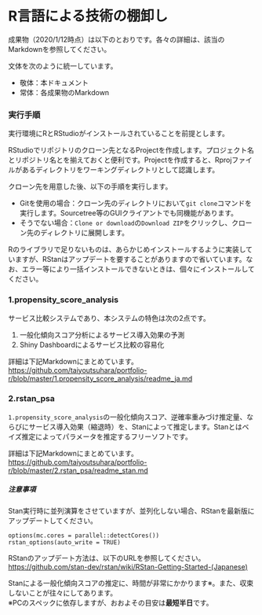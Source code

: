 # R言語による技術の棚卸し #
成果物（2020/1/12時点）は以下のとおりです。各々の詳細は、該当のMarkdownを参照してください。

文体を次のように統一しています。
* 敬体：本ドキュメント
* 常体：各成果物のMarkdown

### 実行手順
実行環境にRとRStudioがインストールされていることを前提とします。

RStudioでリポジトリのクローン先となるProjectを作成します。プロジェクト名とリポジトリ名とを揃えておくと便利です。Projectを作成すると、Rprojファイルがあるディレクトリをワーキングディレクトリとして認識します。

クローン先を用意した後、以下の手順を実行します。
* Gitを使用の場合：クローン先のディレクトリにおいて`git clone`コマンドを実行します。Sourcetree等のGUIクライアントでも同機能があります。
* そうでない場合：`Clone or download`の`Download ZIP`をクリックし、クローン先のディレクトリに展開します。  

Rのライブラリで足りないものは、あらかじめインストールするように実装していますが、RStanはアップデートを要することがありますので省いています。なお、エラー等により一括インストールできないときは、個々にインストールしてください。

### 1.propensity_score_analysis
サービス比較システムであり、本システムの特色は次の2点です。
1. 一般化傾向スコア分析によるサービス導入効果の予測
1. Shiny Dashboardによるサービス比較の容易化

詳細は下記Markdownにまとめています。  
https://github.com/taiyoutsuhara/portfolio-r/blob/master/1.propensity_score_analysis/readme_ja.md

### 2.rstan_psa
`1.propensity_score_analysis`の一般化傾向スコア、逆確率重みづけ推定量、ならびにサービス導入効果（縮退時）を、Stanによって推定します。Stanとはベイズ推定によってパラメータを推定するフリーソフトです。

詳細は下記Markdownにまとめています。  
https://github.com/taiyoutsuhara/portfolio-r/blob/master/2.rstan_psa/readme_stan.md

##### 注意事項
Stan実行時に並列演算をさせていますが、並列化しない場合、RStanを最新版にアップデートしてください。
```
options(mc.cores = parallel::detectCores())
rstan_options(auto_write = TRUE)
```
RStanのアップデート方法は、以下のURLを参照してください。  
https://github.com/stan-dev/rstan/wiki/RStan-Getting-Started-(Japanese)

Stanによる一般化傾向スコアの推定に、時間が非常にかかります※。また、収束しないことが往々にしてあります。  
※PCのスペックに依存しますが、おおよその目安は**最短半日**です。